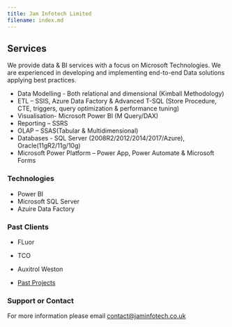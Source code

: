 ```yaml
---
title: Jam Infotech Limited
filename: index.md
--- 
```

## Services

We provide data & BI services with a focus on Microsoft Technologies. We are experienced in developing and implementing end-to-end Data solutions applying best practices. 

-	Data Modelling - Both relational and dimensional (Kimball Methodology)
-	ETL – SSIS, Azure Data Factory & Advanced T-SQL (Store Procedure, CTE, triggers, query optimization & performance tuning)
-	Visualisation- Microsoft Power BI (M Query/DAX)
-	Reporting – SSRS
-	OLAP – SSAS(Tabular & Multidimensional)
-	Databases - SQL Server (2008R2/2012/2014/2017/Azure), Oracle(11gR2/11g/10g)
-	Microsoft Power Platform – Power App, Power Automate & Microsoft Forms

### Technologies
- Power BI
- Microsoft SQL Server
- Azuire Data Factory

### Past Clients

- FLuor
- TCO
- Auxitrol Weston

- [Past Projects](/projects)

### Support or Contact

For more information please email [contact@jaminfotech.co.uk](mailto:contact@jaminfotech.co.uk)
